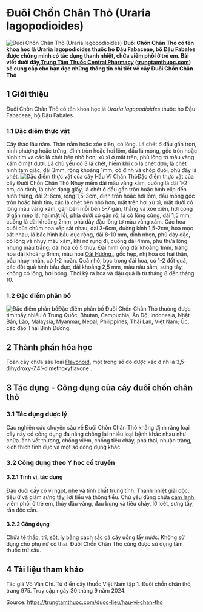 # Đuôi Chồn Chân Thỏ (Uraria lagopodioides)

![Đuôi Chồn Chân Thỏ \(Uraria lagopodioides\)](https://trungtamthuoc.com/images/others/hau-vy-chan-tho-0-5785.jpg)
**Đuôi Chồn Chân Thỏ có tên khoa học là Uraria lagopodioides thuộc họ Đậu Fabaceae, bộ Đậu Fabales được chứng minh có tác dụng thanh nhiệt, chữa viêm phổi ở trẻ em. Bài viết dưới đây,[Trung Tâm Thuốc Central Pharmacy](https://trungtamthuoc.com/ "Trung Tâm Thuốc Central Pharmacy") ([trungtamthuoc.com](https://trungtamthuoc.com/ "trungtamthuoc.com")) sẽ cung cấp cho bạn đọc những thông tin chi tiết về cây Đuôi Chồn Chân Thỏ**
##  1 Giới thiệu
Đuôi Chồn Chân Thỏ có tên khoa học là _Uraria lagopodioides_ thuộc họ Đậu Fabaceae, bộ Đậu Fabales.
### 1.1 Đặc điểm thực vật
Cây thảo lâu năm.
Thân nằm hoặc xòe xiên, có lông.
Lá chét ở đầu gần tròn, hình phượng hoặc trứng, đỉnh tròn hoặc hơi lõm, đầu lá mỏng, gốc tròn hoặc hình tim và các lá chét bên nhỏ hơn, xù xì ở mặt trên, phủ lông tơ màu vàng xám ở mặt dưới.
Lá chủ yếu có 3 lá chét, hiếm khi có lá chét đơn; lá chét hình tam giác, dài 3mm, rộng khoảng 1mm, có đỉnh và chóp đuôi, phủ đầy lá chét.
![Đặc điểm thực vật của cây Hầu Vĩ Chân Thỏ](https://trungtamthuoc.com/images/item/hau-vy-chan-tho.jpg)Đặc điểm thực vật của cây Đuôi Chồn Chân Thỏ
Nhụy mềm dài màu vàng xám, cuống lá dài 1-2 cm, có rãnh, lá chét dạng giấy, lá chét ở đầu gần tròn hoặc hình elip đến hình trứng, dài 2-6cm, rộng 1,5-3cm, đỉnh tròn hoặc hơi lõm, đầu mỏng gốc tròn hoặc hình tim, các lá chét bên nhỏ hơn, mặt trên hơi xù xì, mặt dưới có lông màu vàng xám, gân bên mỗi bên 5-7 gân, thẳng và xòe xiên, hơi cong ở gần mép lá, hai mặt lồi, phía dưới có gân rõ, lá có lông cứng, dài 1,5 mm, cuống lá dài khoảng 2mm, phủ dày đặc lông tơ màu vàng xám.
Các hoa cuối của chùm hoa xếp sát nhau, dài 3-6cm, đường kính 1,5-2cm, hoa mọc sát nhau, lá bắc hình bầu dục rộng, dài 8-10 mm, đỉnh nhọn, phủ dày đặc, có lông và nhụy màu xám, khi nở rụng đi, cuống dài 4mm, phủ thưa lông nhung màu trắng; đài hoa có 5 thùy.
Đài hình ống dài khoảng 1mm, tràng hoa dài khoảng 6mm, màu hoa [Oải Hương](https://trungtamthuoc.com/hoat-chat/oai-huong "Oải Hương"),\, gốc hẹp, nhị hoa có hai thân, bầu nhụy nhẵn, có 1-2 noãn.
Quả nhỏ, bọc trong đài hoa, có 1-2 đốt quả, các đốt quả hình bầu dục, dài khoảng 2,5 mm, màu nâu sẫm, sưng tấy, không có lông, hơi bóng.
Thời kỳ ra hoa và đậu quả là từ tháng 8 đến tháng 10.
### 1.2 Đặc điểm phân bố
![Đặc điểm phân bố](https://trungtamthuoc.com/images/item/hau-vy-chan-tho-1.jpg)Đặc điểm phân bố
Đuôi Chồn Chân Thỏ thường được tìm thấy nhiều ở Trung Quốc, Bhutan, Campuchia, Ấn Độ, Indonesia, Nhật Bản, Lào, Malaysia, Myanmar, Nepal, Philippines, Thái Lan, Việt Nam; Úc, các đảo Thái Bình Dương.
##  2 Thành phần hóa học
Toàn cây chứa sáu loại [Flavonoid](https://trungtamthuoc.com/hoat-chat/flavonoid "Flavonoid"), một trong số đó được xác định là 3,5-dihydroxy-7,4'-dimethoxyflavone .
##  3 Tác dụng - Công dụng của cây đuôi chồn chân thỏ
### 3.1 Tác dụng dược lý
Các nghiên cứu chuyên sâu về Đuôi Chồn Chân Thỏ khẳng định rằng loại cây này có công dụng đa năng chống lại nhiều loại bệnh khác nhau như chữa lành vết thương, chống viêm, chống tiêu chảy, phá thai, nhuận tràng, kích thích tình dục và một số công dụng khác.
### 3.2 Công dụng theo Y học cổ truyền
#### 3.2.1 Tính vị, tác dụng
Đậu đuôi cầy có vị ngọt, nhẹ và tính chất trung tính. Thanh nhiệt giải độc, tiêu ứ và giảm sưng tấy, lợi tiểu và thông tiểu. Chủ yếu dùng chữa [cảm lạnh](https://trungtamthuoc.com/bai-viet/cam-lanh-nguyen-nhan-trieu-chung-va-cac-bai-thuoc-dan-gian-chua-tri "cảm lạnh"), viêm phổi ở trẻ em, thủy đậu vàng, đau bụng và tiêu chảy, lở loét, sưng tấy, rắn độc cắn.
#### 3.2.2 Công dụng
Chữa tê thấp, trĩ, sốt, lỵ bằng cách sắc cả cây uống lấy nước.
Không sử dụng cho phụ nữ có thai.
Đuôi Chồn Chân Thỏ cũng được sử dụng làm thuốc trừ sâu.
##  4 Tài liệu tham khảo
Tác giả Võ Văn Chi. Từ điển cây thuốc Việt Nam tập 1. Đuôi chồn chân thỏ, trang 975. Truy cập ngày 30 tháng 9 năm 2024.


Source: https://trungtamthuoc.com/duoc-lieu/hau-vi-chan-tho
